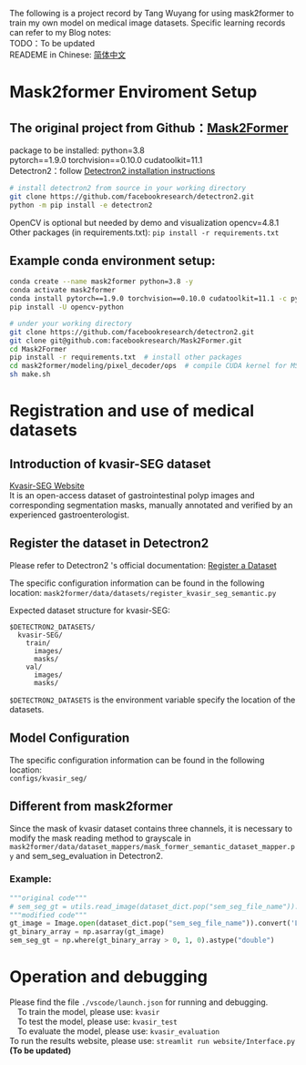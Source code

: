 The following is a project record by Tang Wuyang for using mask2former to train my own model on medical image datasets. Specific learning records can refer to my Blog notes:  
TODO：To be updated  
READEME in Chinese: [简体中文](README_CN.md)  
# Mask2former Enviroment Setup
The original project from Github：[Mask2Former](https://github.com/facebookresearch/Mask2Former)  
---
package to be installed: 
python=3.8  
pytorch\==1.9.0 torchvision\==0.10.0 cudatoolkit=11.1  
Detectron2：follow [Detectron2 installation instructions](https://detectron2.readthedocs.io/tutorials/install.html)  
```bash
# install detectron2 from source in your working directory
git clone https://github.com/facebookresearch/detectron2.git
python -m pip install -e detectron2
```
OpenCV is optional but needed by demo and visualization
opencv=4.8.1  
Other packages (in requirements.txt): 
	`pip install -r requirements.txt`
## Example conda environment setup:

```bash
conda create --name mask2former python=3.8 -y
conda activate mask2former
conda install pytorch==1.9.0 torchvision==0.10.0 cudatoolkit=11.1 -c pytorch -c nvidia
pip install -U opencv-python

# under your working directory
git clone https://github.com/facebookresearch/detectron2.git
git clone git@github.com:facebookresearch/Mask2Former.git
cd Mask2Former
pip install -r requirements.txt  # install other packages
cd mask2former/modeling/pixel_decoder/ops  # compile CUDA kernel for MSDeformAttn
sh make.sh
```

# Registration and use of medical datasets
## Introduction of kvasir-SEG dataset
[Kvasir-SEG Website](https://datasets.simula.no/kvasir-seg/)  
It is an open-access dataset of gastrointestinal polyp images and corresponding segmentation masks, manually annotated and verified by an experienced gastroenterologist.
## Register the dataset in Detectron2
Please refer to Detectron2 's official documentation: [Register a Dataset](https://detectron2.readthedocs.io/tutorials/datasets.html#register-a-dataset)  

The specific configuration information can be found in the following location:
`mask2former/data/datasets/register_kvasir_seg_semantic.py`  

Expected dataset structure for kvasir-SEG: 
```shell
$DETECTRON2_DATASETS/
  kvasir-SEG/
    train/
      images/
      masks/
    val/
      images/
      masks/
```
`$DETECTRON2_DATASETS` is the environment variable specify the location of the datasets.

## Model Configuration
The specific configuration information can be found in the following location:  
`configs/kvasir_seg/`  

## Different from mask2former
Since the mask of kvasir dataset contains three channels, it is necessary to modify the mask reading method to grayscale in `mask2former/data/dataset_mappers/mask_former_semantic_dataset_mapper.py` and sem_seg_evaluation in Detectron2.
### Example:
```python
"""original code"""
# sem_seg_gt = utils.read_image(dataset_dict.pop("sem_seg_file_name")).astype("double")
"""modified code""" 
gt_image = Image.open(dataset_dict.pop("sem_seg_file_name")).convert('L')
gt_binary_array = np.asarray(gt_image)
sem_seg_gt = np.where(gt_binary_array > 0, 1, 0).astype("double")
```

# Operation and debugging
Please find the file `./vscode/launch.json` for running and debugging.  
&emsp;To train the model, please use:  `kvasir`  
&emsp;To test the model, please use: `kvasir_test`  
&emsp;To evaluate the model, please use: `kvasir_evaluation`  
To run the results website, please use: `streamlit run website/Interface.py` **(To be updated)**  
